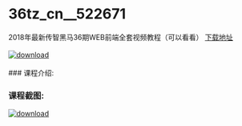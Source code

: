 # 36tz_cn__522671
2018年最新传智黑马36期WEB前端全套视频教程（可以看看）
[下载地址](http://www.36tz.cn/article/522671 "下载地址")
<br/></br>[![download](http://36tz.cn/muke_img/2018_05_2-68.png "下载地址")](http://www.36tz.cn/article/522671 "下载地址")
<br/></br>### 课程介绍:
### 课程截图:
[![download](http://36tz.cn/muke_img/2018_05_3-72.png "下载地址")](http://www.36tz.cn/article/522671 "下载地址")
